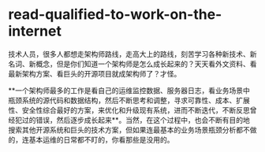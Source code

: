 # read-qualified-to-work-on-the-internet
技术人员，很多人都想走架构师路线，走高大上的路线，刻苦学习各种新技术、新名词、新概念，但是你们知道一个架构师是怎么成长起来的？天天看外文资料、看最新架构方案、看巨头的开源项目就成架构师了？才怪。

\*\*一个架构师最多的工作是看自己的运维监控数据、服务器日志，看业务场景中瓶颈系统的源代码和数据结构，然后不断思考和调整，寻求可靠性、成本、扩展性、安全性综合最好的方案，来优化和升级现有系统，进而不断迭代，不断反思曾经犯过的错误，然后逐步成长起来\*\*。当然，在这个过程中，也会不断有目的地搜索其他开源系统和巨头的技术方案，但如果连最基本的业务场景瓶颈分析都不做的，连基本运维的日常都不盯的，你看那些是没用的。
